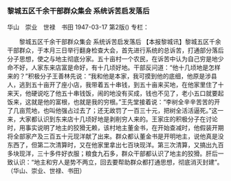 ### 黎城五区千余干部群众集会  系统诉苦启发落后
华山　崇业　世禄　书田
1947-03-17
第2版()
专栏：

　　黎城五区千余干部群众集会
    系统诉苦启发落后
    【本报黎城讯】黎城五区千余干部群众，于本月三日举行翻身检查大会，首先进行系统的总诉苦，打通部分落后分子思想，使之与地主彻底分家。五十亩村一个农民，在诉苦中认为自己穷是地少命不好，人家东来店富是命好，有十几顷好地。干部反问道：“他十几顷地是怎样来的？”积极分子王善林先说：“我和他是本家，我可摸到他的底细，他原是涉县人，逃到五十亩开了座小店，我带着五十串钱，到五十亩来买地，在他家里住了十来天，他硬说吃了他五十串钱饭，闹的地没有买成，钱也不见了，老小五口就要起饭来，这就是他的富根，也就是我的穷根。”王先堂接着说：“李树全辛辛苦苦的开了几亩荒地，也叫他强占过去了；还无故罚了一百三十元，把树全活活逼死。”这一来，大家都认识到东来店十几顷好地是剥削穷人来的。王家庄的积极分子在讨论时，用事实说明了地主的狡猾无赖，该村地主董金书，在开始查减时，他假装开期将全部家产及三百五十元现洋献了出来。群众都认董金书是开明地主，说他真是没东西了，但第二次清算时，又在他家里拿出七百块现洋。第三次清算，又搞出九百多块现洋，三十多件好衣服；粮食九石多，群众干部都认识了地主的狡猾。肝后一致认识：“地主和穷人是势不两立，回去要帮助群众都打通思想，彻底消灭封建”。
     （华山、崇业、世禄、书田）

